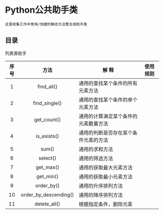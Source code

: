 Python公共助手类
====
    这里收集工作中常用/快捷的静态方法整合成助手类


目录
----

列表类助手

| 序号  |     方法      |           解          释       |       使用规则           |
| :---: | :----------: | ------------------------------ | ------------------------------ |
| 1 | find_all() | 通用的查找某个条件的所有元素方法 |  |
| 2 | find_single() | 通用的查找某个条件的单个元素方法 |  |
| 3 | get_count() | 通用的计算满足某个条件的元素数量方法 |  |
| 4 | is_exists() | 通用的判断是否存在某个条件元素的方法 |  |
| 5 | sum() | 通用的求和方法 |  |
| 6 | select() | 通用的筛选方法 |  |
| 7 | get_max() | 通用的获取最大元素方法 |  |
| 8 | get_min() | 通用的获取最小元素方法 |  |
| 9 | order_by() | 通用的升序排列方法 |  |
| 10 | order_by_descending() | 通用的降序排列方法 |  |
| 11 | delete_all() | 根据指定条件，删除元素 |  |
